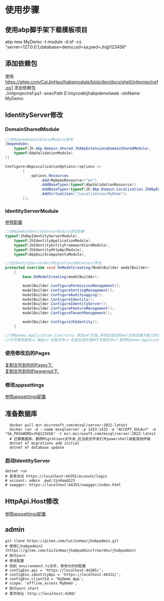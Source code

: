 # 使用步骤

## 使用abp脚手架下载模板项目

 abp new MyDemo -t module -d ef -cs "server=127.0.0.1;database=demo;uid=sa;pwd=Jh@123456"  

## 添加依赖包

使用 https://gitee.com/CaiJinHao/jhabpmodule/blob/dev/docs/shell/initprojectref.ps1 添加依赖包  
./initprojectref.ps1 -execPath E:\mycode\jhabpdemo\web -slnName MyDemo  

## IdentityServer修改

### DomainSharedModule

``` C#
//在MyDemoDomainSharedModule修改
[DependsOn(
    typeof(Jh.Abp.Domain.Shared.JhAbpExtensionsDomainSharedModule),
    typeof(AbpValidationModule)
)]

Configure<AbpLocalizationOptions>(options =>
        {
            options.Resources
                .Add<MyDemoResource>("en")
                .AddBaseTypes(typeof(AbpValidationResource))
                .AddBaseTypes(typeof(Jh.Abp.Domain.Localization.JhAbpExtensionsResource))
                .AddVirtualJson("/Localization/MyDemo");
        });
```

### IdentityServerModule

[参照配置](https://gitee.com/CaiJinHao/jhabpmodule/blob/dev/modules/overwrite/identity/host/Jh.Abp.JhIdentity.IdentityServer/JhIdentityIdentityServerModule.cs)

``` C#
//在MyDemoIdentityServerModule添加依赖
typeof(JhAbpIdentityServerModule),
    typeof(JhIdentityApplicationModule),
    typeof(JhIdentityEntityFrameworkCoreModule),
    typeof(JhIdentityHttpApiModule),
    typeof(AbpQuickComponentsModule),

//在IdentityServerHostMigrationsDbContext添加
protected override void OnModelCreating(ModelBuilder modelBuilder)
    {
        base.OnModelCreating(modelBuilder);

        modelBuilder.ConfigurePermissionManagement();
        modelBuilder.ConfigureSettingManagement();
        modelBuilder.ConfigureAuditLogging();
        modelBuilder.ConfigureIdentity();
        modelBuilder.ConfigureIdentityServer();
        modelBuilder.ConfigureFeatureManagement();
        modelBuilder.ConfigureTenantManagement();

        modelBuilder.ConfigureJhIdentity();
    }

//为MyDemo.Application.Contracts 添加xml文档,并将生成后的xml文档设置为嵌入的资源
//打开类库属性=》输出=》文档文件=》勾选生成包含API文档文件=》填写MyDemo.Application.Contracts.xml=>生成当前类库=》右键生成的文件=》生成操作=》嵌入的资源

```

### 使用修改后的Pages

[复制文件到你的Pages下.](https://gitee.com/CaiJinHao/jhabpmodule/tree/dev/modules/overwrite/identity/host/Jh.Abp.JhIdentity.IdentityServer/Pages)  
[复制文件到你的wwwroot下.](https://gitee.com/CaiJinHao/jhabpmodule/tree/dev/modules/overwrite/identity/host/Jh.Abp.JhIdentity.IdentityServer/wwwroot)  

### 修改appsettings

[参照appsettings配置](https://gitee.com/CaiJinHao/jhabpmodule/blob/dev/modules/overwrite/identity/host/Jh.Abp.JhIdentity.IdentityServer/appsettings.json)  

## 准备数据库

``` shell
  docker pull mcr.microsoft.com/mssql/server:2022-latest
  docker run -d --name mssqlserver -p 1433:1433 -e "ACCEPT_EULA=Y" -e "SA_PASSWORD=Jh@123456" -t mcr.microsoft.com/mssql/server:2022-latest
  # 迁移数据库，删除Migrations文件夹,在当前文件夹打开powershell或者其他终端
  dotnet ef migrations add initial
  dotnet ef database update
```

### 启动IdentityServer

``` shell
dotnet run
# 登录测试 https://localhost:44355/account/login 
# account: admin  pwd:JinHao@123
# swagger: https://localhost:44355/swagger/index.html
```

## HttpApi.Host修改

[参照appsettings配置]()

## admin

``` shell
git clone https://gitee.com/CaiJinHao/jhabpadmin.git
# 使用[jhabpadmin](https://gitee.com/CaiJinHao/jhabpadmin/tree/dev/jhabpadmin)
# 执行yarn 
# 修改配置
# 找到 environment.ts文件，修改为你的配置
# configEnv.api = 'https://localhost:44385/';
# configEnv.identityApi = 'https://localhost:44322/';
# configEnv.clientId = 'MyDemo_App';
# scope: 'offline_access MyDemo',
# 执行yarn start
# 首页地址：http://localhost:4200/
```
